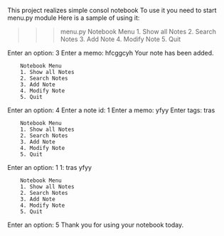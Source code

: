 This project realizes simple consol notebook
To use it you need to start menu.py module
Here is a sample of using it:

>>> menu.py
Notebook Menu
        1. Show all Notes
        2. Search Notes
        3. Add Note
        4. Modify Note
        5. Quit

Enter an option: 3
Enter a memo: hfcggcyh
Your note has been added.

        Notebook Menu
        1. Show all Notes
        2. Search Notes
        3. Add Note
        4. Modify Note
        5. Quit

Enter an option: 4
Enter a note id: 1
Enter a memo: yfyy
Enter tags: tras

        Notebook Menu
        1. Show all Notes
        2. Search Notes
        3. Add Note
        4. Modify Note
        5. Quit
Enter an option: 1
1: tras
yfyy

        Notebook Menu
        1. Show all Notes
        2. Search Notes
        3. Add Note
        4. Modify Note
        5. Quit
Enter an option: 5
Thank you for using your notebook today.
